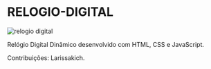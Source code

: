 # RELOGIO-DIGITAL

![relogio digital](https://user-images.githubusercontent.com/116196987/206959125-96a7b4e6-135c-4e7b-ae03-94877fc6add3.jpg)

Relógio Digital Dinâmico desenvolvido com HTML, CSS e JavaScript.

Contribuições: Larissakich.
